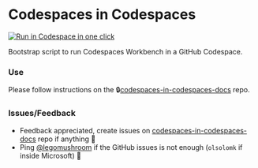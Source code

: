 # Codespaces in Codespaces

[<img title="Run in Codespace in one click" src="https://cdn.jsdelivr.net/gh/bookish-potato/codespaces-in-codespaces@f097ccddfc401ab6b09d233dc47c3efa3f9513f6/images/badge.svg">](https://github.com/features/codespaces)

Bootstrap script to run Codespaces Workbench in a GitHub Codespace.

### Use

Please follow instructions on the 🔒[codespaces-in-codespaces-docs](https://github.com/bookish-potato/codespaces-in-codespaces-docs) repo.

### Issues/Feedback

- Feedback appreciated, create issues on [codespaces-in-codespaces-docs](https://github.com/bookish-potato/codespaces-in-codespaces-docs) repo if anything 🤗
- Ping [@legomushroom](https://github.com/legomushroom) if the GitHub issues is not enough (`olsolomk` if inside Microsoft) 🏓

